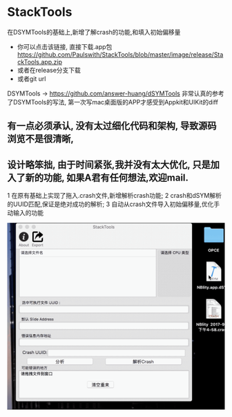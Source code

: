 # StackTools
在DSYMTools的基础上,新增了解crash的功能,和填入初始偏移量


- 你可以点击该链接, 直接下载.app包 <https://github.com/Paulswith/StackTools/blob/master/image/release/StackTools.app.zip>
- 或者在release分支下载
- 或者git url


DSYMTools -> <https://github.com/answer-huang/dSYMTools>
非常认真的参考了DSYMTools的写法, 第一次写mac桌面版的APP才感受到Appkit和UIKit的diff
## 有一点必须承认, 没有太过细化代码和架构, 导致源码浏览不是很清晰, 
## 设计略笨拙, 由于时间紧张,我并没有太大优化, 只是加入了新的功能, 如果A君有任何想法,欢迎mail.


1 在原有基础上实现了拖入.crash文件,新增解析crash功能;
2 crash和dSYM解析的UUID匹配,保证是绝对成功的解析;
3 自动从crash文件导入初始偏移量,优化手动输入的功能

![](image/profile.gif)
